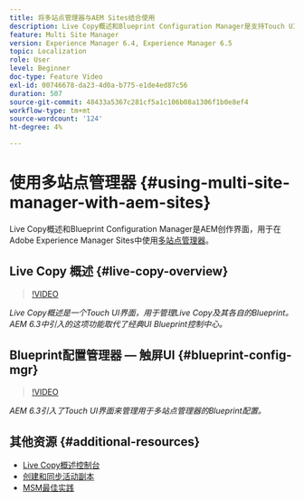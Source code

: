 ```yaml
---
title: 将多站点管理器与AEM Sites结合使用
description: Live Copy概述和Blueprint Configuration Manager是支持Touch UI的界面，用于处理多站点管理器。
feature: Multi Site Manager
version: Experience Manager 6.4, Experience Manager 6.5
topic: Localization
role: User
level: Beginner
doc-type: Feature Video
exl-id: 00746678-da23-4d0a-b775-e1de4ed87c56
duration: 507
source-git-commit: 48433a5367c281cf5a1c106b08a1306f1b0e8ef4
workflow-type: tm+mt
source-wordcount: '124'
ht-degree: 4%

---
```


# 使用多站点管理器 {#using-multi-site-manager-with-aem-sites}

Live Copy概述和Blueprint Configuration Manager是AEM创作界面，用于在Adobe Experience Manager Sites中使用[多站点管理器](https://experienceleague.adobe.com/docs/experience-manager-cloud-service/content/sites/administering/reusing-content/msm-and-translation.html?lang=zh-Hans)。

## Live Copy 概述 {#live-copy-overview}

>[!VIDEO](https://video.tv.adobe.com/v/17054?quality=12&learn=on)

*Live Copy概述是一个Touch UI界面，用于管理Live Copy及其各自的Blueprint。 AEM 6.3中引入的这项功能取代了经典UI Blueprint控制中心。*

## Blueprint配置管理器 — 触屏UI {#blueprint-config-mgr}

>[!VIDEO](https://video.tv.adobe.com/v/17056?quality=12&learn=on)

*AEM 6.3引入了Touch UI界面来管理用于多站点管理器的Blueprint配置。*

## 其他资源 {#additional-resources}

* [Live Copy概述控制台](https://helpx.adobe.com/cn/experience-manager/6-5/sites/administering/using/msm-livecopy-overview.html)
* [创建和同步活动副本](https://helpx.adobe.com/cn/experience-manager/6-5/sites/administering/using/msm-livecopy.html)
* [MSM最佳实践](https://helpx.adobe.com/cn/experience-manager/6-5/sites/administering/using/msm-best-practices.html)
